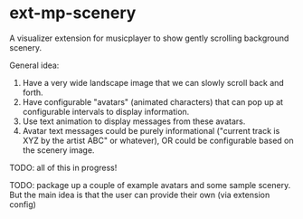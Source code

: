 # ext-mp-scenery

A visualizer extension for musicplayer to show gently scrolling background scenery.

General idea:

1. Have a very wide landscape image that we can slowly scroll back and forth.
2. Have configurable "avatars" (animated characters) that can pop up at configurable intervals to display information.
3. Use text animation to display messages from these avatars.
4. Avatar text messages could be purely informational ("current track is XYZ by the artist ABC" or whatever), OR could be configurable based on the scenery image.

TODO: all of this in progress!

TODO: package up a couple of example avatars and some sample scenery. 
      But the main idea is that the user can provide their own (via extension config)
